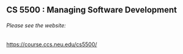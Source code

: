 ## CS 5500 : Managing Software Development

###### Please see the website:
<https://course.ccs.neu.edu/cs5500/>
